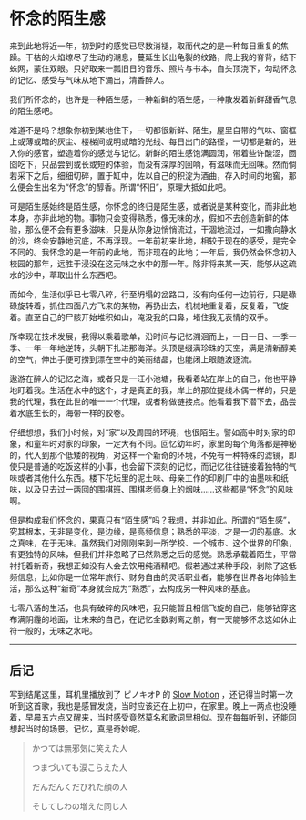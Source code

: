 # 怀念的陌生感

来到此地将近一年，初到时的感觉已尽数消褪，取而代之的是一种每日重复的焦躁。干枯的火焰燎尽了生动的潮息，蔓延生长出龟裂的纹路，爬上我的脊背，结下蛛网，蒙住双眼。只好取来一瓢旧日的音乐、照片与书本，自头顶浇下，勾动怀念的记忆、感受与气味从地下涌出，清香醉人。

我们所怀念的，也许是一种陌生感，一种新鲜的陌生感，一种散发着新鲜甜香气息的陌生感吧。

难道不是吗？想象你初到某地住下，一切都很新鲜、陌生，屋里自带的气味、窗框上或薄或暗的灰尘、楼梯间或明或暗的光线、每日出门的路径，一切都是新的，进入你的感官，塑造着你的感觉与记忆。新鲜的陌生感饱满圆润，带着些许酸涩，囫囵吃下，只品尝到或长或短的体验，而没有深厚的回响，有滋味而无回味。然而倘若采下之后，细细切碎，置于缸中，佐以自己的积淀为酒曲，存入时间的地窖，那么便会生出名为“怀念”的醇香。所谓“怀旧”，原理大抵如此吧。

可是陌生感始终是陌生感，你怀念的终归是陌生感，或者说是某种变化，而非此地本身，亦非此地的物。事物只会变得熟悉，像无味的水，假如不去创造新鲜的体验，那么便不会有更多滋味，只是从你身边悄悄流过，干涸地流过，一如撒向静水的沙，终会安静地沉底，不再浮现。一年前初来此地，相较于现在的感受，是完全不同的。我怀念的是一年前的此地，而非现在的此地；一年后，我仍然会怀念初入校园的那年，远胜于浸没在这无味之水中的那一年。除非将来某一天，能够从这疏水的沙中，萃取出什么东西吧。

而如今，生活似乎已七零八碎，行至坍塌的岔路口，没有向任何一边前行，只是碌碌旋转着，抓住四面八方飞来的某物，再扔出去，机械地重复着，反复着，飞旋着。直至自己的尸骸开始堆积如山，淹没我的口鼻，堵住我无表情的双手。

所幸现在技术发展，我得以乘着歌单，沿时间与记忆溯洄而上，一日一日、一季一季、一年一年地逆转，头朝下扎进那海洋。头顶是缀满珍珠的天空，满是清新醇美的空气，伸出手便可捞到漂在空中的美丽结晶，也能闭上眼随波逐流。

遨游在醉人的记忆之海，或者只是一汪小池塘，我看着站在岸上的自己，他也平静地盯着我。生活在水中的这个，才是真正的我，岸上的那位提线木偶一样的，只是我的代理，我在此世的唯一一个代理，或者称做链接点。他看着我下潜下去，品尝着水底生长的，海带一样的胶卷。

仔细想想，我们小时候，对“家”以及周围的环境，也很陌生。譬如高中时对家的印象，和童年时对家的印象，一定大有不同。回忆幼年时，家里的每个角落都是神秘的，代入到那个低矮的视角，对这样一个新奇的环境，不免有一种特殊的滤镜，即使只是普通的吃饭这样的小事，也会留下深刻的记忆，而记忆往往链接着独特的气味或者其他什么东西。楼下花坛里的泥土味、母亲工作的印刷厂中的油墨味和纸味，以及只去过一两回的围棋班、围棋老师身上的烟味……这些都是“怀念”的风味啊。

但是构成我们怀念的，果真只有“陌生感”吗？我想，并非如此。所谓的“陌生感”，究其根本，无非是变化，是边缘，是高频信息；熟悉的平淡，才是一切的基底。水之真味，在于无味。虽然我们对刚刚来到一所学校、一个城市、这个世界的印象，有更独特的风味，但我们并非忽略了已然熟悉之后的感觉。熟悉承载着陌生，平常衬托着新奇，我想正如没有人会去饮用纯酒精吧。假若通过某种手段，剥除了这低频信息，比如你是一位常年旅行、财务自由的灵活职业者，能够在世界各地体验生活，那么这种“新奇”本身就会成为“熟悉”，去构成另一种风味的基底。

七零八落的生活，也具有破碎的风味吧，我只能暂且相信飞旋的自己，能够钻穿这布满阴霾的地面，让未来的自己，在记忆全数剥离之前，有一天能够怀念这如休止符一般的，无味之水吧。

---

## 后记

写到结尾这里，耳机里播放到了 ピノキオP 的 [Slow Motion](https://www.bilibili.com/video/BV1nx411T7g7/) ，还记得当时第一次听到这首歌，我也是感冒发烧，当时应该还在上初中，在家里。晚上一两点也没睡着，早晨五六点又醒来，当时感受竟然莫名和歌词里相似。现在每每听到，还能回想起当时的场景。记忆，真是奇妙呢。

> かつては無邪気に笑えた人
>
> つまづいても涙こらえた人
>
> だんだんくだびれた顔の人
>
> そしてしわの増えた同じ人
>

